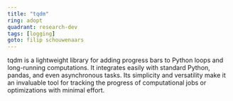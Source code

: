```yaml
---
title: "tqdm"
ring: adopt
quadrant: research-dev
tags: [logging]
goto: filip schouwenaars
---
```


tqdm is a lightweight library for adding progress bars to Python loops and long-running computations. It integrates easily with standard Python, pandas, and even asynchronous tasks. Its simplicity and versatility make it an invaluable tool for tracking the progress of computational jobs or optimizations with minimal effort.
